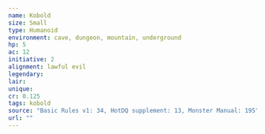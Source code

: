 ```yaml
---
name: Kobold
size: Small
type: Humanoid
environment: cave, dungeon, mountain, underground
hp: 5
ac: 12
initiative: 2
alignment: lawful evil
legendary: 
lair: 
unique: 
cr: 0.125
tags: kobold
source: "Basic Rules v1: 34, HotDQ supplement: 13, Monster Manual: 195"
url: ""
---
```

